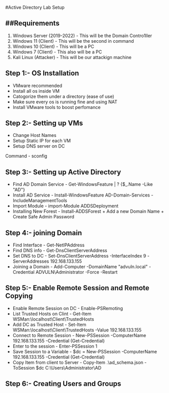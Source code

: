 #Active Directory Lab Setup

##Requirements
--------------

1. Windows Server (2019-2022) - This will be the Domain Contro1ller
2. Windows 11 (Client) - This will be the second in command
3. Windows 10 (Client) - This will be a PC
4. Windows 7 (Client) - This also will be a PC
5. Kali Linux (Attacker) - This will be our attackign machine

Step 1:- OS Installation
-------------------------
* VMware recommended
* Install all os inside VM 
* Catogorize them under a directory (ease of use)
* Make sure every os is running fine and using NAT
* Install VMware tools to boost perfomance

Step 2:- Setting up VMs
-------------------------
* Change Host Names
* Setup Static IP for each VM
* Setup DNS server on DC

Command - sconfig

Step 3:- Setting up Active Directory
-------------------------
* Find AD Domain Service - Get-WindowsFeature | ? {$_.Name -Like "AD"}
* Install AD Service - Install-WindowsFeature AD-Domain-Services -IncludeManagementTools
* Import Module - import-Module ADDSDeployment
* Installing New Forest - Install-ADDSForest
          + Add a new Domain Name
          + Create Safe Admin Password

Step 4:- joining Domain
------------------------
* Find Interface - Get-NetIPAddress
* Find DNS info - Get-DnsClientServerAddress
* Set DNS to DC - Set-DnsClientServerAddress -InterfaceIndex 9 -ServerAddresses 192.168.133.155
* Joining a Domain - Add-Computer -DomainName "advuln.local" -Credential ADVULN\Administrator -Force -Restart

Step 5:- Enable Remote Session and Remote Copying
---------------------------
* Enable Remote Session on DC - Enable-PSRemoting
* List Trusted Hosts on Clint - Get-Item WSMan:\localhost\Client\TrustedHosts
* Add DC as Trusted Host -  Set-Item WSMan:\localhost\Client\TrustedHosts -Value 192.168.133.155
* Connect to Remote Session - New-PSSession -ComputerName 192.168.133.155 -Credential (Get-Credential)
* Enter to the session - Enter-PSSession 1
* Save Session to a Variable -  $dc = New-PSSession -ComputerName 192.168.133.155 -Credential (Get-Credential)
* Copy Item from client to Server - Copy-Item .\ad_schema.json -ToSession $dc C:\Users\Administrator\AD

Step 6:- Creating Users and Groups
---------------------------------
